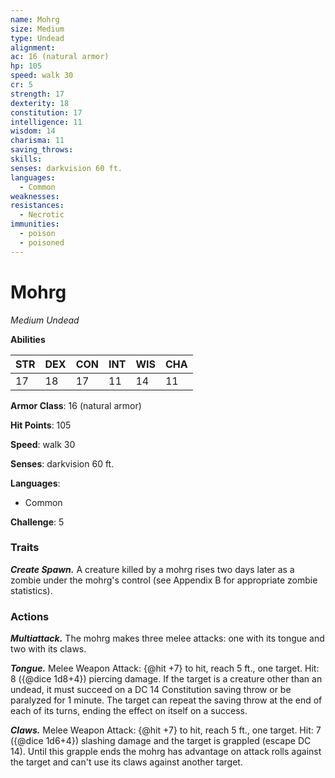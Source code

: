 ```yaml
---
name: Mohrg
size: Medium
type: Undead
alignment: 
ac: 16 (natural armor)
hp: 105
speed: walk 30
cr: 5
strength: 17
dexterity: 18
constitution: 17
intelligence: 11
wisdom: 14
charisma: 11
saving_throws:
skills:
senses: darkvision 60 ft.
languages:
  - Common
weaknesses:
resistances:
  - Necrotic
immunities:
  - poison
  - poisoned
---
```


# Mohrg

*Medium Undead*

**Abilities**

| STR | DEX | CON | INT | WIS | CHA |
| --- | --- | --- | --- | --- | --- |
| 17 | 18 | 17 | 11 | 14 | 11 |

**Armor Class**: 16 (natural armor)

**Hit Points**: 105

**Speed**: walk 30

**Senses**: darkvision 60 ft.

**Languages**:
  - Common

**Challenge**: 5

### Traits
***Create Spawn.*** A creature killed by a mohrg rises two days later as a zombie under the mohrg's control (see Appendix B for appropriate zombie statistics).

### Actions
***Multiattack.*** The mohrg makes three melee attacks: one with its tongue and two with its claws.

***Tongue.*** Melee Weapon Attack: {@hit +7} to hit, reach 5 ft., one target. Hit: 8 ({@dice 1d8+4}) piercing damage. If the target is a creature other than an undead, it must succeed on a DC 14 Constitution saving throw or be paralyzed for 1 minute. The target can repeat the saving throw at the end of each of its turns, ending the effect on itself on a success.

***Claws.*** Melee Weapon Attack: {@hit +7} to hit, reach 5 ft., one target. Hit: 7 ({@dice 1d6+4}) slashing damage and the target is grappled (escape DC 14). Until this grapple ends the mohrg has advantage on attack rolls against the target and can't use its claws against another target.

